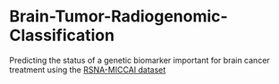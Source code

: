 # Brain-Tumor-Radiogenomic-Classification
Predicting the status of a genetic biomarker important for brain cancer treatment using the <a href = "https://www.kaggle.com/c/rsna-miccai-brain-tumor-radiogenomic-classification"> RSNA-MICCAI dataset </a>
